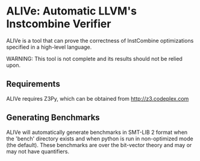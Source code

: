 ALIVe: Automatic LLVM's Instcombine Verifier
============================================

ALIVe is a tool that can prove the correctness of InstCombine optimizations
specified in a high-level language.

WARNING: This tool is not complete and its results should not be relied upon.


Requirements
------------
ALIVe requires Z3Py, which can be obtained from http://z3.codeplex.com


Generating Benchmarks
---------------------
ALIVe will automatically generate benchmarks in SMT-LIB 2 format when the
'bench' directory exists and when python is run in non-optimized mode (the
default).
These benchmarks are over the bit-vector theory and may or may not have
quantifiers.
